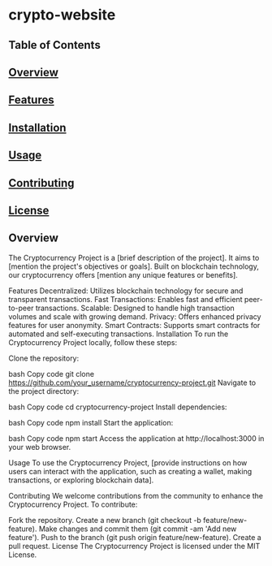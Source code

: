 # crypto-website

## Table of Contents

## <ins>Overview</ins>

## <ins>Features</ins>

## <ins>Installation</ins>

## <ins>Usage</ins>

## <ins>Contributing</ins>

## <ins>License</ins>

## Overview

The Cryptocurrency Project is a [brief description of the project]. It aims to [mention the project's objectives or goals]. Built on blockchain technology, our cryptocurrency offers [mention any unique features or benefits].

Features
Decentralized: Utilizes blockchain technology for secure and transparent transactions.
Fast Transactions: Enables fast and efficient peer-to-peer transactions.
Scalable: Designed to handle high transaction volumes and scale with growing demand.
Privacy: Offers enhanced privacy features for user anonymity.
Smart Contracts: Supports smart contracts for automated and self-executing transactions.
Installation
To run the Cryptocurrency Project locally, follow these steps:

Clone the repository:

bash
Copy code
git clone https://github.com/your_username/cryptocurrency-project.git
Navigate to the project directory:

bash
Copy code
cd cryptocurrency-project
Install dependencies:

bash
Copy code
npm install
Start the application:

bash
Copy code
npm start
Access the application at http://localhost:3000 in your web browser.

Usage
To use the Cryptocurrency Project, [provide instructions on how users can interact with the application, such as creating a wallet, making transactions, or exploring blockchain data].

Contributing
We welcome contributions from the community to enhance the Cryptocurrency Project. To contribute:

Fork the repository.
Create a new branch (git checkout -b feature/new-feature).
Make changes and commit them (git commit -am 'Add new feature').
Push to the branch (git push origin feature/new-feature).
Create a pull request.
License
The Cryptocurrency Project is licensed under the MIT License.
